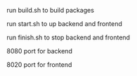 run build.sh to build packages

run start.sh to up backend and frontend

run finish.sh to stop backend and frontend

8080 port for backend

8020 port for frontend
